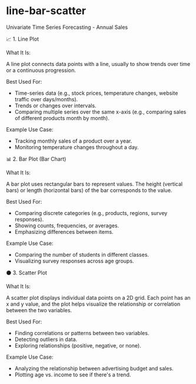 # line-bar-scatter

Univariate Time Series Forecasting - Annual Sales


📈 1. Line Plot

What It Is:

A line plot connects data points with a line, usually to show trends over time or a continuous progression.

Best Used For:

* Time-series data (e.g., stock prices, temperature changes, website traffic over days/months).
* Trends or changes over intervals.
* Comparing multiple series over the same x-axis (e.g., comparing sales of different products month by month).

Example Use Case:

* Tracking monthly sales of a product over a year.
* Monitoring temperature changes throughout a day.


📊 2. Bar Plot (Bar Chart)

What It Is:

A bar plot uses rectangular bars to represent values. The height (vertical bars) or length (horizontal bars) of the bar corresponds to the value.

Best Used For:

* Comparing discrete categories (e.g., products, regions, survey responses).
* Showing counts, frequencies, or averages.
* Emphasizing differences between items.

Example Use Case:

* Comparing the number of students in different classes.
* Visualizing survey responses across age groups.


⚫ 3. Scatter Plot

What It Is:

A scatter plot displays individual data points on a 2D grid. Each point has an x and y value, and the plot helps visualize the relationship or correlation between the two variables.

Best Used For:

* Finding correlations or patterns between two variables.
* Detecting outliers in data.
* Exploring relationships (positive, negative, or none).

Example Use Case:

* Analyzing the relationship between advertising budget and sales.
* Plotting age vs. income to see if there's a trend.
